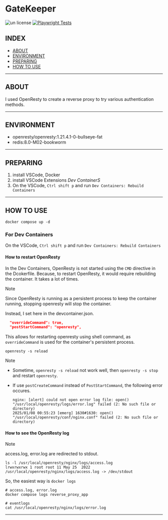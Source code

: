# GateKeeper

![un license](https://img.shields.io/github/license/RyosukeDTomita/GateKeeper)
[![Playwright Tests](https://github.com/RyosukeDTomita/GateKeeper/actions/workflows/playwright.yml/badge.svg)](https://github.com/RyosukeDTomita/GateKeeper/actions/workflows/playwright.yml)

## INDEX

- [ABOUT](#about)
- [ENVIRONMENT](#environment)
- [PREPARING](#preparing)
- [HOW TO USE](#how-to-use)

---

## ABOUT

I used OpenResty to create a reverse proxy to try various authentication methods.

---

## ENVIRONMENT

- openresty/openresty:1.21.4.1-0-bullseye-fat
- redis:8.0-M02-bookworm

---

## PREPARING

1. install VSCode, Docker
2. install VSCode Extensions *Dev ContainerS*
3. On the VSCode, `Ctrl shift p` and run `Dev Containers: Rebuild Containers`

---

## HOW TO USE

```shell
docker compose up -d
```

### For Dev Containers

On the VSCode, `Ctrl shift p` and run `Dev Containers: Rebuild Containers`

#### How to restart OpenResty

In the Dev Containers, OpenResty is not started using the `CMD` directive in the Dcokerfile. Because, to restart OpenResty, it would require rebuilding the container. It takes a lot of times.

> [!NOTE]
> Since OpenResty is running as a persistent process to keep the container running, stopping openresty will stop the container.

Instead, I set here in the devcontainer.json.

```json
  "overrideCommand": true,
  "postStartCommand": "openresty",
```

This allows for restarting openresty using shell command, as `overrideCommand` is used for the container's persistent process.

```shell
openresty -s reload
```

> [!NOTE]
> - Sometime, `openresty -s reload` not work well, then `openresty -s stop` and restart `openresty`.
> - If use `postCreateCommand` instead of `PostStartCommand`, the following error occures.
>
>   ```
>   nginx: [alert] could not open error log file: open() "/usr/local/openresty/logs/error.log" failed (2: No such file or directory)
>   2025/01/08 00:55:23 [emerg] 1630#1630: open() "/usr/local/openresty/conf/nginx.conf" failed (2: No such file or directory)
>   ```

#### How to see the OpenResty log

> [!NOTE]
> access.log, error.log are redirected to stdout.
>
> ```shell
> ls -l /usr/local/openresty/nginx/logs/access.log 
> lrwxrwxrwx 1 root root 11 May 25  2022 /usr/local/openresty/nginx/logs/access.log -> /dev/stdout
> ```

So, the easiest way is `docker logs`

```shell
# access.log, error.log
docker compose logs reverse_proxy_app
```

```shell
# eventlogs
cat /usr/local/openresty/nginx/logs/error.log
```

---
